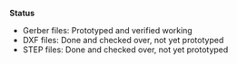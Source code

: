 **Status** 

* Gerber files: Prototyped and verified working
* DXF files: Done and checked over, not yet prototyped
* STEP files: Done and checked over, not yet prototyped

